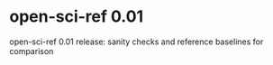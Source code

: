 # open-sci-ref 0.01

open-sci-ref 0.01 release: sanity checks and reference baselines for comparison
